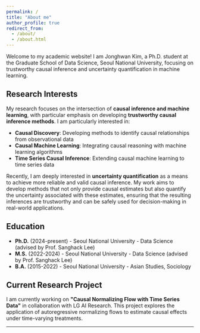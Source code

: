 ```yaml
---
permalink: /
title: "About me"
author_profile: true
redirect_from: 
  - /about/
  - /about.html
---
```


Welcome to my academic website! I am Jonghwan Kim, a Ph.D. student at the Graduate School of Data Science, Seoul National University, focusing on trustworthy causal inference and uncertainty quantification in machine learning.

## Research Interests

My research focuses on the intersection of **causal inference and machine learning**, with particular emphasis on developing **trustworthy causal inference methods**. I am particularly interested in:

- **Causal Discovery**: Developing methods to identify causal relationships from observational data
- **Causal Machine Learning**: Integrating causal reasoning with machine learning algorithms
- **Time Series Causal Inference**: Extending causal machine learning to time series data

Recently, I am deeply interested in **uncertainty quantification** as a means to achieve more reliable and valid causal inference. My work aims to develop methods that not only provide causal estimates but also quantify the uncertainty associated with these estimates, ensuring that the resulting inferences are trustworthy and can be safely used for decision-making in real-world applications.


## Education

- **Ph.D.** (2024-present) - Seoul National University - Data Science (advised by Prof. Sanghack Lee)
- **M.S.** (2022-2024) - Seoul National University - Data Science (advised by Prof. Sanghack Lee)
- **B.A.** (2015-2022) - Seoul National University - Asian Studies, Sociology

## Current Research Project

I am currently working on **"Causal Normalizing Flow with Time Series Data"** in collaboration with LG AI Research. This project explores the application of autoregressive normalizing flows to estimate causal effects under time-varying treatments.




---

